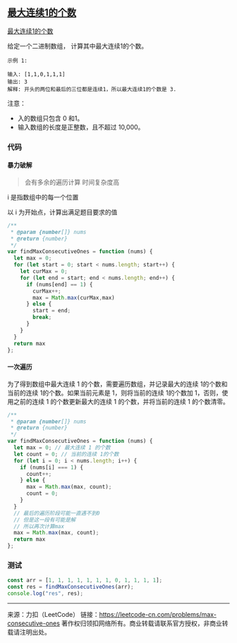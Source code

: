 ## [最大连续1的个数](https://leetcode-cn.com/problems/max-consecutive-ones/)

[最大连续1的个数](https://leetcode-cn.com/problems/max-consecutive-ones/)





给定一个二进制数组， 计算其中最大连续1的个数。

```
示例 1:

输入: [1,1,0,1,1,1]
输出: 3
解释: 开头的两位和最后的三位都是连续1，所以最大连续1的个数是 3.
```

注意：

* 入的数组只包含 0 和1。
* 输入数组的长度是正整数，且不超过 10,000。





### 代码



#### 暴力破解 

> 会有多余的遍历计算 时间复杂度高

i 是指数组中的每一个位置

以 i 为开始点，计算出满足题目要求的值



```js
/**
 * @param {number[]} nums
 * @return {number}
 */
var findMaxConsecutiveOnes = function (nums) {
  let max = 0;
  for (let start = 0; start < nums.length; start++) {
    let curMax = 0;
    for (let end = start; end < nums.length; end++) {
      if (nums[end] == 1) {
        curMax++;
        max = Math.max(curMax,max)
      } else {
        start = end;
        break;
      }
    }
  }
  return max
};
```







#### 一次遍历

为了得到数组中最大连续 1 的个数，需要遍历数组，并记录最大的连续 1的个数和当前的连续 1的个数。如果当前元素是 1，则将当前的连续 1的个数加 1，否则，使用之前的连续 1 的个数更新最大的连续 1 的个数，并将当前的连续 1 的个数清零。





```js
/**
 * @param {number[]} nums
 * @return {number}
 */
var findMaxConsecutiveOnes = function (nums) {
  let max = 0; // 最大连续 1 的个数
  let count = 0; // 当前的连续 1的个数
  for (let i = 0; i < nums.length; i++) {
    if (nums[i] === 1) {
      count++;
    } else {
      max = Math.max(max, count);
      count = 0;
    }
  }
  // 最后的遍历阶段可能一直遇不到0
  // 但是这一段有可能是解
  // 所以再次计算max
  max = Math.max(max, count);
  return max 
};
```









### 测试

```js
const arr = [1, 1, 1, 1, 1, 1, 1, 0, 1, 1, 1, 1];
const res = findMaxConsecutiveOnes(arr);
console.log("res", res);

```









----

来源：力扣（LeetCode）
链接：https://leetcode-cn.com/problems/max-consecutive-ones
著作权归领扣网络所有。商业转载请联系官方授权，非商业转载请注明出处。